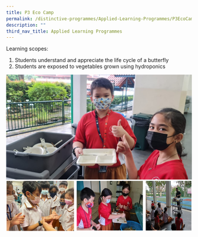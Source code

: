 ```yaml
---
title: P3 Eco Camp
permalink: /distinctive-programmes/Applied-Learning-Programmes/P3EcoCamp/
description: ""
third_nav_title: Applied Learning Programmes
---
```

Learning scopes:


1. Students understand and appreciate the life cycle of a butterfly
2. Students are exposed to vegetables grown using hydroponics
	
<img alt="P3 Eco Camp" src="/images/eco_camp1.jpg">
<img alt="P3 Eco Camp" src="/images/eco_camp2.png">